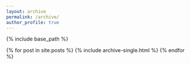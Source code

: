 ```yaml
---
layout: archive
permalink: /archive/
author_profile: true
---
```


{% include base_path %}

{% for post in site.posts %}
  {% include archive-single.html %}
{% endfor %}
